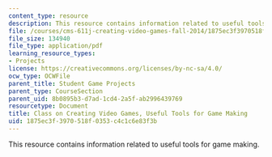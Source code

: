 ```yaml
---
content_type: resource
description: This resource contains information related to useful tools for game making.
file: /courses/cms-611j-creating-video-games-fall-2014/1875ec3f3970518f0353c4c1c6e83f3b_MITCMS_611JF14_UsefulTools.pdf
file_size: 134940
file_type: application/pdf
learning_resource_types:
- Projects
license: https://creativecommons.org/licenses/by-nc-sa/4.0/
ocw_type: OCWFile
parent_title: Student Game Projects
parent_type: CourseSection
parent_uid: 8b0895b3-d7ad-1cd4-2a5f-ab2996439769
resourcetype: Document
title: Class on Creating Video Games, Useful Tools for Game Making
uid: 1875ec3f-3970-518f-0353-c4c1c6e83f3b
---
```

This resource contains information related to useful tools for game making.